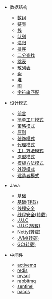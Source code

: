 * 数据结构

  * [数组](algo/array.md)
  * [链表](algo/linked.md)
  * [栈](algo/stack.md)
  * [队列](algo/queue.md)
  * [递归](algo/recursive.md)
  * [排序](algo/sort.md)
  * [二分查找](algo/binarysearch.md)
  * [跳表](algo/skiplist.md)
  * [散列表](algo/hashtable.md)
  * [树](algo/tree.md)
  * [堆](algo/heap.md)
  * [图](algo/graph.md)
  * [字符串匹配](algo/stringmatch.md)

* 设计模式

  * [前言](designpatterns/readme.md)
  * [简单工厂模式](designpatterns/simplefactory/readme.md)
  * [策略模式](designpatterns/strategy/readme.md)
  * [原则](designpatterns/duties/readme.md)
  * [装饰模式](designpatterns/decorator/readme.md)
  * [代理模式](designpatterns/proxy/readme.md)
  * [工厂方法模式](designpatterns/factory/readme.md)
  * [原型模式](designpatterns/prototype/readme.md)
  * [模板方法模式](designpatterns/template/readme.md)
  * [外观模式](designpatterns/facade/readme.md)
  * [建造者模式](designpatterns/builder/readme.md)



* Java

  * [基础](highperformance/java.md)
  * [基础(转载)](highperformance/java-basis/readme.md)
  * [线程安全](highperformance/threadsafe.md)
  * [线程安全(转载)](highperformance/thread-safe/readme.md)
  * [J.U.C](highperformance/juc.md)
  * [J.U.C(转载)](highperformance/juc/readme.md)
  * [Netty(转载)](highperformance/netty/readme.md)
  * [JVM(转载)](highperformance/jvm-performance/readme.md)
  * [GC(转载)](highperformance/gc/readme.md)



* 中间件

  + [activemq](middleware/activemq/readme.md)
  + [redis](middleware/redis/readme.md)
  + [mysql](middleware/mysql/mysql.md)
  + [rabbitmq](middleware/rabbitmq/rabbitmq.md)
  + [sentinel](middleware/sentinel.md)
  + [nacos](middleware/nacos.md)

